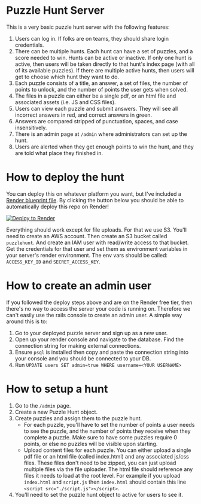 # Puzzle Hunt Server

This is a very basic puzzle hunt server with the following features:

1. Users can log in. If folks are on teams, they should share login credentials.
2. There can be multiple hunts. Each hunt can have a set of puzzles, and a score needed to win. Hunts can be active or inactive. If only one hunt is active, then users will be taken directly to that hunt's index page (with all of its available puzzles). If there are multiple active hunts, then users will get to choose which hunt they want to do.
3. Each puzzle consists of a title, an answer, a set of files, the number of points to unlock, and the number of points the user gets when solved.
4. The files in a puzzle can either be a single pdf, or an html file and associated assets (i.e. JS and CSS files).
5. Users can view each puzzle and submit answers. They will see all incorrect answers in red, and correct answers in green.
6. Answers are compared stripped of punctuation, spaces, and case insensitively.
7. There is an admin page at `/admin` where administrators can set up the hunt.
8. Users are alerted when they get enough points to win the hunt, and they are told what place they finished in.

# How to deploy the hunt

You can deploy this on whatever platform you want, but I've included a [Render blueprint file](https://render.com/docs/blueprint-spec). By clicking the button below you should be able to automatically deploy this repo on Render!

[![Deploy to Render](https://render.com/images/deploy-to-render-button.svg)](https://render.com/deploy?repo=https://github.com/mdbenjam/puzzlehunt/tree/main)

Everything should work except for file uploads. For that we use S3. You'll need to create an AWS account. Then create an S3 bucket called `puzzlehunt`. And create an IAM user with read/write access to that bucket. Get the credentials for that user and set them as environment variables in your server's render environment. The env vars should be called: `ACCESS_KEY_ID` and `SECRET_ACCESS_KEY`.

# How to create an admin user

If you followed the deploy steps above and are on the Render free tier, then there's no way to access the server your code is running on. Therefore we can't easily use the rails console to create an admin user. A simple way around this is to:

1. Go to your deployed puzzle server and sign up as a new user.
2. Open up your render console and navigate to the database. Find the connection string for making external connections.
3. Ensure `psql` is installed then copy and paste the connection string into your console and you should be connected to your DB.
4. Run `UPDATE users SET admin=true WHERE username=<YOUR USERNAME>`

# How to setup a hunt

1. Go to the `/admin` page.
2. Create a new Puzzle Hunt object.
3. Create puzzles and assign them to the puzzle hunt.
   - For each puzzle, you'll have to set the number of points a user needs to see the puzzle, and the number of points they receive when they complete a puzzle. Make sure to have some puzzles require 0 points, or else no puzzles will be visible upon starting.
   - Upload content files for each puzzle. You can either upload a single pdf file or an html file (called index.html) and any associated js/css files. These files don't need to be zipped, you can just upload multiple files via the file uploader. The html file should reference any files it needs to load at the root level. For example if you upload `index.html` and `script.js` then `index.html` should contain this line ` <script src="./script.js"></script>`.
4. You'll need to set the puzzle hunt object to active for users to see it.
